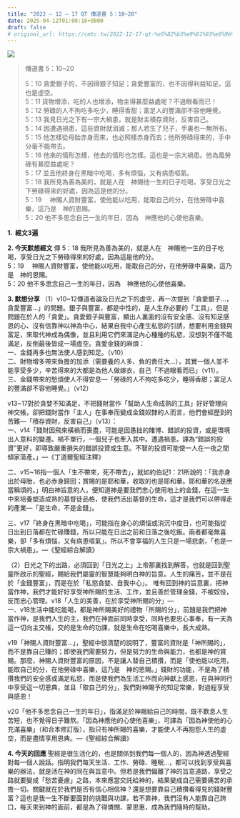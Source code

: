 ```yaml
---
title: "2022 – 12 – 17 QT 傳道書 5：10~20"
date: 2025-04-12T01:00:16+0800
draft: false
# original_url: https://cmtc.tw/2022-12-17-qt-%e5%82%b3%e9%81%93%e6%9b%b8-5%ef%bc%9a1020
---
```


![](/images/qt.jpg)
> 傳道書 5：10\~20
>
> 5：10 貪愛銀子的，不因得銀子知足；貪愛豐富的，也不因得利益知足。這也是虛空。  
> 5：11 貨物增添，吃的人也增添，物主得甚麼益處呢？不過眼看而已！  
> 5：12 勞碌的人不拘吃多吃少，睡得香甜；富足人的豐滿卻不容他睡覺。  
> 5：13 我見日光之下有一宗大禍患，就是財主積存資財，反害自己。  
> 5：14 因遭遇禍患，這些資財就消滅；那人若生了兒子，手裏也一無所有。  
> 5：15 他怎樣從母胎赤身而來，也必照樣赤身而去；他所勞碌得來的，手中分毫不能帶去。  
> 5：16 他來的情形怎樣，他去的情形也怎樣。這也是一宗大禍患。他為風勞碌有甚麼益處呢？  
> 5：17 並且他終身在黑暗中吃喝，多有煩惱，又有病患嘔氣。  
> 5：18 我所見為善為美的，就是人在　神賜他一生的日子吃喝，享受日光之下勞碌得來的好處，因為這是他的分。  
> 5：19 　神賜人資財豐富，使他能以吃用，能取自己的分，在他勞碌中喜樂，這乃是　神的恩賜。  
> 5：20 他不多思念自己一生的年日，因為　神應他的心使他喜樂。

**1.  經文3遍**

**2. 今天默想經文**
傳 5：18 我所見為善為美的，就是人在　神賜他一生的日子吃喝，享受日光之下勞碌得來的好處，因為這是他的分。  
5：19 　神賜人資財豐富，使他能以吃用，能取自己的分，在他勞碌中喜樂，這乃是　神的恩賜。  
5：20 他不多思念自己一生的年日，因為　神應他的心使他喜樂。

**3. 默想分享**
（1）v10\~12傳道者論及日光之下的虛空，再一次提到「貪愛銀子…，貪愛豐富…」的問題。銀子與豐富，都是中性的，是人生存必要的「工具」，但是問題在於人的「貪愛」。貪愛銀子與豐富，顯出人裏面的沒有安全感、沒有知足感恩的心、沒有信靠神以神為中心，結果自我中心產生私慾的引誘，想要利用金錢與富足，來取代神成為偶像，並且利用它們來滿足內心種種的私慾，沒想到不僅不能滿足，反倒最後皆成一場虛空。貪愛金錢的麻煩：  
一、金錢再多也無法使人感到知足。（v10）  
二、財物增多帶來負擔的加添（需要養的人多、負的責任大…），其實一個人並不能享受多少，辛苦得來的大都是為他人做嫁衣，自己「不過眼看而已」（v11）。  
三、金錢帶來的愁煩使人不得安息—「勞碌的人不拘吃多吃少，睡得香甜；富足人的豐滿卻不容他睡覺。」（v12）

v13\~17對於貪婪不知滿足，不把錢財當作「幫助人生命成熟的工具」好好管理向神交帳，卻把錢財當作「主人」在事奉而變成金錢奴隸的人而言，他們會經歷到的苦難—「積存資財，反害自己」（v13）：  
一、v14「錢財因飛來橫禍而喪盡，可能是因愚拙的賭博、錯誤的投資，或是環境出人意料的變遷。禍不單行，一個兒子也牽入其中。遭遇禍患。譯為“錯誤的投資”更好，即導致嚴重損失的錯誤投資或生意。不智的投資可能使一人在一夜之間傾家蕩產。」—《丁道爾聖經注釋》

二、v15\~16指一個人「生不帶來，死不帶去」，就如約伯記1：21所說的：「我赤身出於母胎，也必赤身歸回；賞賜的是耶和華，收取的也是耶和華。耶和華的名是應當稱頌的。」明白神旨意的人，便知道神是要我們忠心使用地上的金錢，在這一生中來培養塑造成熟的基督徒品格，使我們活出基督的生命，這才是我們可以帶得走的產業—「是生命，不是金錢」。

三、v17「終身在黑暗中吃喝」，可能指在身心的煩惱或消沉中度日，也可能指從日出到日落都在忙碌賺錢，所以只能在日出之前和日落之後吃飯。兩者都毫無喜樂，卻「多有煩惱，又有病患嘔氣」。所以不會享福的人生只是一場悲劇，「也是一宗大禍患」。—《聖經綜合解讀》

（2）日光之下的出路，必須回到「日光之上」上帝那裏找到解答，也就是回到聖靈所啟示的聖經，賜給我們屬靈的智慧能夠明白神的旨意。人生的痛苦，並不是在於「金錢豐富」，而是在於「私慾貪婪、自我中心」。 唯有回到神的旨意裏，把神當作神，我們才能好好享受神所賜的生活、工作，並且善於管理金錢，不被奴役，反而忠心管理。v18「人生的美善，在於享受神所賜的分」—  
一、v18生活中能吃能喝，都是神所賜美好的禮物「所賜的分」，前題是我們把神當作神，是我們人生的主，我們在神面前同時享受，同時也要忠心事奉，有一天為這一切向主交帳，交的是生命的功課，就是生命在吃喝喜樂中，長大成熟。

v19「神賜人資財豐富…」，聖經中很清楚的說明了，豐富的資財是「神所賜的」，而不是靠自己賺的；即使我們需要努力，但是努力的生命與能力，也都是神的賞賜。那麼，神賜人資財豐富的原因，不是讓人替自己積攢，而是「使他能以吃用，能取自己的分，在他勞碌中喜樂，這乃是　神的恩賜。」錢財的功能，不是為了積攢我們的安全感或滿足私慾，而是使我們為生活工作而向神獻上感恩，在與神同行中享受這一切恩典，並且「取自己的分」，我們對神賜予的知足常樂，對過程享受與感恩！

v20「他不多思念自己一生的年日」，指滿足於神賜給自己的時間，既不歎息人生苦短，也不覺得日子難熬。「因為神應他的心使他喜樂」，可譯為「因為神使他的心充滿喜樂」（和合本修訂版），指只有神所賜的喜樂，才能使人不再抱怨人生的虛空，而是盡情享用恩典。—《聖經綜合解讀》

**4. 今天的回應**
聖經是很生活化的，也是關係到我們每一個人的，因為神透過聖經對每一個人說話。指明我們每天生活、工作、勞碌、睡眠…，都可以找到享受與喜樂的辦法，就是活在神的同在與旨意中。但若是我們偏離了神的旨意道路，享受之路就要變成「愁苦憂慮」之路，本來應當交託給神的，結果變成自己需要痛苦的承擔一切。關鍵就在於我們是否有信心相信神？還是想要靠自己積攢看得見的錢財豐富？這也是我一生不斷要面對的挑戰與功課，若不靠神，我們沒有人能靠自己誇口，每天來到神的面前，都是為了得憐憫、蒙恩惠，成為我們隨時的幫助。
